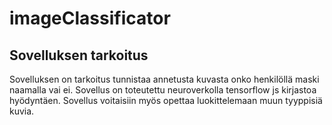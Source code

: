 # imageClassificator

## Sovelluksen tarkoitus

Sovelluksen on tarkoitus tunnistaa annetusta kuvasta onko henkilöllä maski naamalla vai ei.
Sovellus on toteutettu neuroverkolla tensorflow js kirjastoa hyödyntäen. 
Sovellus voitaisiin myös opettaa luokittelemaan muun tyyppisiä kuvia.

